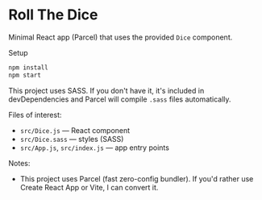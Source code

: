 # Roll The Dice

Minimal React app (Parcel) that uses the provided `Dice` component.

Setup

```bash
npm install
npm start
```

This project uses SASS. If you don't have it, it's included in devDependencies and Parcel will compile `.sass` files automatically.

Files of interest:
- `src/Dice.js` — React component
- `src/Dice.sass` — styles (SASS)
- `src/App.js`, `src/index.js` — app entry points

Notes:
- This project uses Parcel (fast zero-config bundler). If you'd rather use Create React App or Vite, I can convert it.
